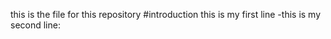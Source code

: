 this is the file for this repository
#introduction 
this is my first line 
-this is my second line:
